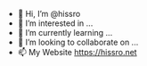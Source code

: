 - 👋 Hi, I’m @hissro
- 👀 I’m interested in ...
- 🌱 I’m currently learning ...
- 💞️ I’m looking to collaborate on ...
- 📫   My Website https://hissro.net 

<!---
hissro/hissro is a ✨ special ✨ repository because its `README.md` (this file) appears on your GitHub profile.
You can click the Preview link to take a look at your changes.
--->
